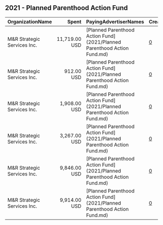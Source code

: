 ## 2021 - Planned Parenthood Action Fund 
|OrganizationName|Spent|PayingAdvertiserNames|CreativeUrls|Impressions|Genders|AgeBrackets|CountryCodes|BillingAddresses|CandidateBallotInformation|
|:---|---:|:---|:---|---:|:---|:---|:---|:---|:---|
|M&R Strategic Services  Inc.|11,719.00 USD|[Planned Parenthood Action Fund](2021/Planned Parenthood Action Fund.md)|[0](https://www.snap.com/political-ads/asset/3093fec5a71eb23b0a00b1d4b21429be8f063e2705cfb85b8e36dff275ec0310?mediaType=mp4)|1,438,819||18-24|united states|"1901 L St NW,Washington,20036,US"||
|M&R Strategic Services  Inc.|912.00 USD|[Planned Parenthood Action Fund](2021/Planned Parenthood Action Fund.md)|[0](https://www.snap.com/political-ads/asset/7c41f79092bd0384ca1f49e384925fed1ae40bea9562fd7db03f69047058bfbf?mediaType=mp4)|186,514||18-24|united states|"1901 L St NW,Washington,20036,US"||
|M&R Strategic Services  Inc.|1,908.00 USD|[Planned Parenthood Action Fund](2021/Planned Parenthood Action Fund.md)|[0](https://www.snap.com/political-ads/asset/dc5d33893dcc959345082ec75cab11e38414ab702f9ab0aa2ab190986ae4bbb2?mediaType=mp4)|315,562||18-24|united states|"1901 L St NW,Washington,20036,US"||
|M&R Strategic Services  Inc.|3,267.00 USD|[Planned Parenthood Action Fund](2021/Planned Parenthood Action Fund.md)|[0](https://www.snap.com/political-ads/asset/94898a9828f9648b36de71d6db0c662b8329bb60c3e6d93f591d93f929548b55?mediaType=mp4)|468,999||18-24|united states|"1901 L St NW,Washington,20036,US"||
|M&R Strategic Services  Inc.|9,846.00 USD|[Planned Parenthood Action Fund](2021/Planned Parenthood Action Fund.md)|[0](https://www.snap.com/political-ads/asset/3093fec5a71eb23b0a00b1d4b21429be8f063e2705cfb85b8e36dff275ec0310?mediaType=mp4)|1,074,338||18-24|united states|"1901 L St NW,Washington,20036,US"||
|M&R Strategic Services  Inc.|9,914.00 USD|[Planned Parenthood Action Fund](2021/Planned Parenthood Action Fund.md)|[0](https://www.snap.com/political-ads/asset/3093fec5a71eb23b0a00b1d4b21429be8f063e2705cfb85b8e36dff275ec0310?mediaType=mp4)|1,570,218||18-24|united states|"1901 L St NW,Washington,20036,US"||
